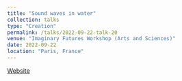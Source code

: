 ```yaml
---
title: "Sound waves in water"
collection: talks
type: "Creation"
permalink: /talks/2022-09-22-talk-20
venue: "Imaginary Futures Workshop (Arts and Sciences)"
date: 2022-09-22
location: "Paris, France"
---
```


[Website](https://www.olats.org/imaginary-futures/#workshop)
